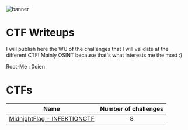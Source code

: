 ![banner](https://i.ibb.co/hFPd3zG/MCTF.png)

# CTF Writeups

I will publish here the WU of the challenges that I will validate at the different CTF! Mainly OSINT because that's what interests me the most :)

Root-Me : 0qien

# CTFs

| Name                                                             | Number of challenges | 
|------------------------------------------------------------------|:--------------------:|
| [MidnightFlag - INFEKTIONCTF](MidnightFlagCTF)                   |           8          |
